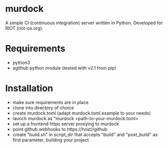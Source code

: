 # murdock
A simple CI (continuous integration) server written in Python.
Developed for RIOT (riot-os.org).

# Requirements

- python3
- agithub python module (tested with v2.1 from pip)

# Installation

- make sure requirements are in place
- clone into directory of choice
- create murdock.toml (adapt murdock.toml.example to your needs)
- launch murdock as "murdock <path-to-your-murdock.toml>
- set up a frontend https server proxying to murdock
- point github webhooks to https://host/<murdock-prefix>/github
- create "build.sh" in script_dir that accepts "build" and "post_build" as
  first parameter, building your project
